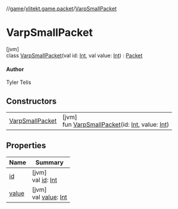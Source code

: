 //[game](../../../index.md)/[xlitekt.game.packet](../index.md)/[VarpSmallPacket](index.md)

# VarpSmallPacket

[jvm]\
class [VarpSmallPacket](index.md)(val id: [Int](https://kotlinlang.org/api/latest/jvm/stdlib/kotlin/-int/index.html), val value: [Int](https://kotlinlang.org/api/latest/jvm/stdlib/kotlin/-int/index.html)) : [Packet](../-packet/index.md)

#### Author

Tyler Telis

## Constructors

| | |
|---|---|
| [VarpSmallPacket](-varp-small-packet.md) | [jvm]<br>fun [VarpSmallPacket](-varp-small-packet.md)(id: [Int](https://kotlinlang.org/api/latest/jvm/stdlib/kotlin/-int/index.html), value: [Int](https://kotlinlang.org/api/latest/jvm/stdlib/kotlin/-int/index.html)) |

## Properties

| Name | Summary |
|---|---|
| [id](id.md) | [jvm]<br>val [id](id.md): [Int](https://kotlinlang.org/api/latest/jvm/stdlib/kotlin/-int/index.html) |
| [value](value.md) | [jvm]<br>val [value](value.md): [Int](https://kotlinlang.org/api/latest/jvm/stdlib/kotlin/-int/index.html) |
